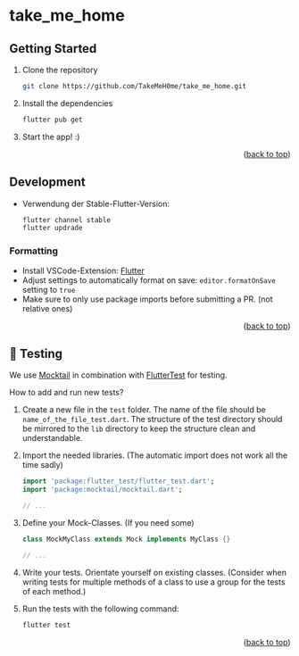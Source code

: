 <a name="readme_top"></a>

# take_me_home

## Getting Started

1. Clone the repository

   ```sh
   git clone https://github.com/TakeMeH0me/take_me_home.git
   ```

2. Install the dependencies

   ```sh
   flutter pub get
   ```

3. Start the app! :)

<p align="right">(<a href="#readme_top">back to top</a>)</p>

## Development

- Verwendung der Stable-Flutter-Version:
  ```bash
  flutter channel stable
  flutter updrade
  ```

### Formatting

- Install VSCode-Extension: [Flutter](https://marketplace.visualstudio.com/items?itemName=Dart-Code.flutter)
- Adjust settings to automatically format on save: `editor.formatOnSave` setting to `true`
- Make sure to only use package imports before submitting a PR. (not relative ones)

<p align="right">(<a href="#readme_top">back to top</a>)</p>

## 🧪 Testing

We use [Mocktail](https://pub.dev/packages/mocktail) in combination with [FlutterTest](https://api.flutter.dev/flutter/flutter_test/flutter_test-library.html) for testing.

How to add and run new tests?

1. Create a new file in the `test` folder. The name of the file should be `name_of_the_file_test.dart`. The structure of the test directory should be mirrored to the `lib` directory to keep the structure clean and understandable.
2. Import the needed libraries. (The automatic import does not work all the time sadly)

   ```dart
   import 'package:flutter_test/flutter_test.dart';
   import 'package:mocktail/mocktail.dart';

   // ...
   ```

3. Define your Mock-Classes. (If you need some)

   ```dart
   class MockMyClass extends Mock implements MyClass {}

   // ...
   ```

4. Write your tests. Orientate yourself on existing classes. (Consider when writing tests for multiple methods of a class to use a group for the tests of each method.)

5. Run the tests with the following command:

   ```sh
   flutter test
   ```

   <p align="right">(<a href="#readme_top">back to top</a>)</p>
